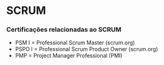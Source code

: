 # SCRUM

### Certificações relacionadas ao SCRUM
- PSM I = Professional Scrum Master (scrum.org)
- PSPO I = Professional Scrum Product Owner (scrum.org)
- PMP = Project Manager Professional (PMI)
